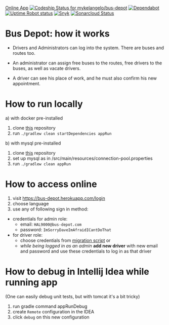[Online App](https://bus-depot.herokuapp.com/go-home)
[![Codeship Status for mykelangelo/bus-depot](https://app.codeship.com/projects/ba87f830-09f1-0137-2b83-7a7d986a7277/status?branch=master)](https://app.codeship.com/projects/326158)
[![Dependabot](https://api.dependabot.com/badges/status?host=github&repo=mykelangelo/bus-depot)](https://dependabot.com)
[![Uptime Robot status](https://img.shields.io/uptimerobot/status/m782101237-8ef226930f56858f706c40fe.svg)](https://stats.uptimerobot.com/7AWoLi0J9)
[![Snyk](https://snyk.io/test/github/mykelangelo/bus-depot/badge.svg?targetFile=build.gradle)](https://snyk.io/test/github/mykelangelo/bus-depot?targetFile=build.gradle)
[![Sonarcloud Status](https://sonarcloud.io/api/project_badges/measure?project=mykelangelo_bus-depot&metric=alert_status)](https://sonarcloud.io/dashboard?id=mykelangelo_bus-depot) 

# Bus Depot: how it works

- Drivers and Administrators can log into the system. There are buses and routes too.

- An administrator can assign free buses to the routes, free drivers to the buses, as well as vacate drivers. 

- A driver can see his place of work, and he must also confirm his new appointment.

# How to run locally
a) with docker pre-installed
 1. clone [this](https://github.com/mykelangelo/bus-depot) repository
 2. run `./gradlew clean startDependencies appRun`

b) with mysql pre-installed
 1. clone [this](https://github.com/mykelangelo/bus-depot) repository
 2. set up mysql as in /src/main/resources/connection-pool.properties
 3. run `./gradlew clean appRun`

 
# How to access online
 1. visit https://bus-depot.herokuapp.com/login
 2. choose language
 3. use any of following sign in method:
 - credentials for admin role:
    - email: `HAL9000@bus-depot.com`
    - password: `ImSorryDaveImAfraidICantDoThat`
 - for driver role:
    - choose credentials from [migration script](https://github.com/mykelangelo/bus-depot/blob/master/src/main/resources/db/production-data/migration/afterMigrate.sql)
    or
    - _while being logged in as an admin_ **add new driver** with new email and password and use these credentials to log in as that driver

# How to debug in Intellij Idea while running app
(One can easily debug unit tests, but with tomcat it's a bit tricky)
 1. run gradle command appRunDebug
 2. create `Remote` configuration in the IDEA
 3. click `debug` on this new configuration

